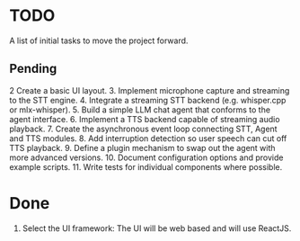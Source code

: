 # TODO

A list of initial tasks to move the project forward.

## Pending

2 Create a basic UI layout.
3. Implement microphone capture and streaming to the STT engine.
4. Integrate a streaming STT backend (e.g. whisper.cpp or mlx-whisper).
5. Build a simple LLM chat agent that conforms to the agent interface.
6. Implement a TTS backend capable of streaming audio playback.
7. Create the asynchronous event loop connecting STT, Agent and TTS modules.
8. Add interruption detection so user speech can cut off TTS playback.
9. Define a plugin mechanism to swap out the agent with more advanced versions.
10. Document configuration options and provide example scripts.
11. Write tests for individual components where possible.

# Done

1. Select the UI framework: The UI will be web based and will use ReactJS.
